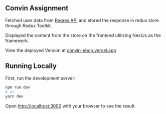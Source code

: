 ## Convin Assignment

Fetched user data from [Reqres API](http://reqres.in) and stored the response in redux store through Redux Toolkit.

Displayed the content from the store on the frontend utilizing NextJs as the framework.

View the deployed Version at [convin-ebon.vercel.app](https://convin-ebon.vercel.app/)

## Running Locally

First, run the development server:

```bash
npm run dev
# or
yarn dev
```

Open [http://localhost:3000](http://localhost:3000) with your browser to see the result.
